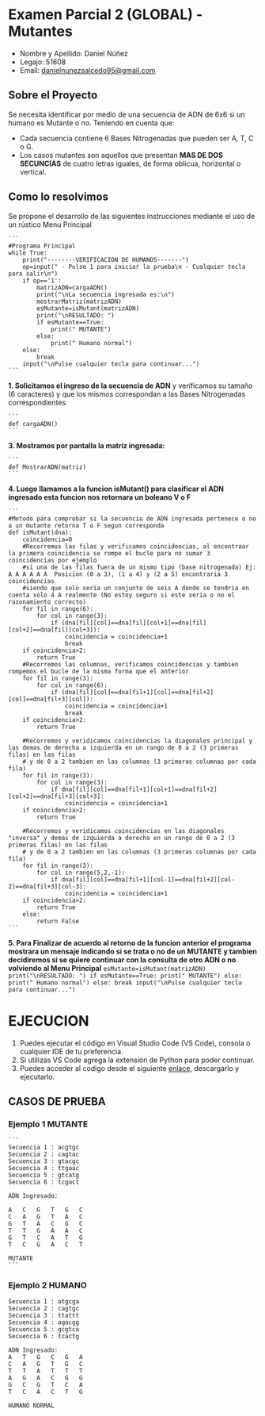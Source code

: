 # Examen Parcial 2 (GLOBAL) - Mutantes
- Nombre y Apellido: Daniel Núñez
- Legajo: 51608
- Email: danielnunezsalcedo95@gmail.com

## Sobre el Proyecto
Se necesita identificar por medio de una secuencia de ADN de 6x6 si un humano es Mutante o no. Teniendo en cuenta que:
- Cada secuencia contiene 6 Bases Nitrogenadas que pueden ser A, T, C o G.
- Los casos mutantes son aquellos que presentan **MAS DE DOS SECUNCIAS** de cuatro letras iguales, de forma oblicua, horizontal o vertical.

## Como lo resolvimos
Se propone el desarrollo de las siguientes instrucciones mediante el uso de un rústico Menu Principal

    ```
    #Programa Principal
    while True:
        print("--------VERIFICACION DE HUMANOS-------")
        op=input(" - Pulse 1 para iniciar la prueba\n - Cualquier tecla para salir\n")
        if op=='1':
            matrizADN=cargaADN()
            print("\nLa secuencia ingresada es:\n")
            mostrarMatriz(matrizADN)
            esMutante=isMutant(matrizADN)
            print("\nRESULTADO: ")
            if esMutante==True:
                print(" MUTANTE")
            else:
                print(" Humano normal")
        else:
            break
        input("\nPulse cualquier tecla para continuar...")
    ```

**1. Solicitamos el ingreso de la secuencia de ADN** y verificamos su tamaño (6 caracteres) y que los mismos correspondan a las Bases Nitrogenadas correspondientes

    ``` 
    def cargaADN()
    ```

**3. Mostramos por pantalla la matriz ingresada:**

    ```
    def MostrarADN(matriz)
    ```

**4. Luego llamamos a la funcion isMutant() para clasificar el ADN ingresado esta funcion nos retornara un boleano V o F** 

    ```
    #Metodo para comprobar si la secuencia de ADN ingresada pertenece o no a un mutante retorna T o F segun corresponda
    def isMutant(dna):
        coincidencia=0
        #Recorremos las filas y verificamos coincidencias, al encontraar la primera coincidencia se rompe el bucle para no sumar 3 coincidencias por ejemplo
        #si una de las filas fuera de un mismo tipo (base nitrogenada) Ej: A A A A A A  Posicion (0 a 3), (1 a 4) y (2 a 5) encontraria 3 coincidencias
        #siendo que solo seria un conjunto de seis A donde se tendria en cuenta solo 4 A realmente (No estoy seguro si este seria o no el razonamiento correcto)
        for fil in range(6):
            for col in range(3):
                if (dna[fil][col]==dna[fil][col+1]==dna[fil][col+2]==dna[fil][col+3]):
                    coincidencia = coincidencia+1
                    break
        if coincidencia>2:
            return True
        #Recorremos las columnas, verificamos coincidencias y tambien rompemos el bucle de la misma forma que el anterior 
        for fil in range(3):
            for col in range(6):
                if (dna[fil][col]==dna[fil+1][col]==dna[fil+2][col]==dna[fil+3][col]):
                    coincidencia = coincidencia+1
                    break
        if coincidencia>2:
            return True

        #Recorremos y veridicamos coincidencias la diagonales principal y las demas de derecha a izquierda en un rango de 0 a 2 (3 primeras filas) en las filas 
        # y de 0 a 2 tambien en las columnas (3 primeras columnas por cada fila)
        for fil in range(3):
            for col in range(3):
                if dna[fil][col]==dna[fil+1][col+1]==dna[fil+2][col+2]==dna[fil+3][col+3]:
                    coincidencia = coincidencia+1
        if coincidencia>2:
            return True

        #Recorremos y veridicamos coincidencias en las diagonales "inversa" y demas de izquierda a derecha en un rango de 0 a 2 (3 primeras filas) en las filas 
        # y de 0 a 2 tambien en las columnas (3 primeras columnas por cada fila)
        for fil in range(3):
            for col in range(5,2,-1):
                if dna[fil][col]==dna[fil+1][col-1]==dna[fil+2][col-2]==dna[fil+3][col-3]:
                    coincidencia = coincidencia+1
        if coincidencia>2:
            return True
        else:
            return False
    ```
**5. Para Finalizar de acuerdo al retorno de la funcion anterior el programa mostrara un mensaje indicando si se trata o no de un MUTANTE y tambien decidiremos si se quiere continuar con la consulta de otro ADN o no volviendo al Menu Principal** 
    ```
    esMutante=isMutant(matrizADN)
        print("\nRESULTADO: ")
        if esMutante==True:
            print(" MUTANTE")
        else:
            print(" Humano normal")
    else:
        break
    input("\nPulse cualquier tecla para continuar...")
    ```
# EJECUCION
1. Puedes ejecutar el código en Visual Studio Code (VS Code), consola o cualquier IDE de tu preferencia.
2. Si utilizas VS Code agrega la extensión de Python para poder continuar.
3. Puedes acceder al codigo desde el siguiente [enlace](https://github.com/Leinad-95/Parcial2_Mutantes_TUP/blob/main/Mutantes.py), descargarlo y ejecutarlo.

## CASOS DE PRUEBA
### Ejemplo 1 MUTANTE
    ```
    Secuencia 1 : acgtgc
    Secuencia 2 : cagtac
    Secuencia 3 : gtacgc
    Secuencia 4 : ttgaac
    Secuencia 5 : gtcatg
    Secuencia 6 : tcgact

    ADN Ingresado:

    A   C   G   T   G   C
    C   A   G   T   A   C
    G   T   A   C   G   C
    T   T   G   A   A   C
    G   T   C   A   T   G
    T   C   G   A   C   T
    
    MUTANTE
    ```
### Ejemplo 2 HUMANO
    Secuencia 1 : atgcga
    Secuencia 2 : cagtgc
    Secuencia 3 : ttattt
    Secuencia 4 : agacgg
    Secuencia 5 : gcgtca
    Secuencia 6 : tcactg

    ADN Ingresado:
    A   T   G   C   G   A
    C   A   G   T   G   C
    T   T   A   T   T   T
    A   G   A   C   G   G
    G   C   G   T   C   A
    T   C   A   C   T   G

    HUMANO NORMAL


